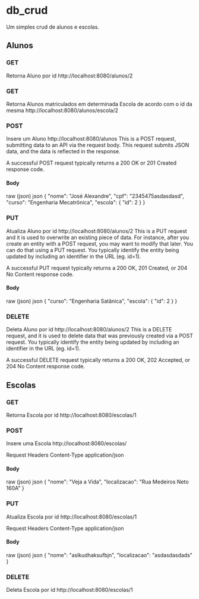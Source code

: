 # db_crud

Um simples crud de alunos e escolas.

## Alunos

### GET

Retorna Aluno por id
http://localhost:8080/alunos/2

### GET

Retorna Alunos matriculados em determinada Escola de acordo com o id da mesma
http://localhost:8080/alunos/escola/2

### POST

Insere um Aluno
http://localhost:8080/alunos
This is a POST request, submitting data to an API via the request body. This request submits JSON data, and the data is reflected in the response.

A successful POST request typically returns a 200 OK or 201 Created response code.

#### Body

raw (json)
json
{
"nome": "José Alexandre",
"cpf": "2345475asdasdasd",
"curso": "Engenharia Mecatrônica",
"escola": {
"id": 2
}
}

### PUT

Atualiza Aluno por id
http://localhost:8080/alunos/2
This is a PUT request and it is used to overwrite an existing piece of data. For instance, after you create an entity with a POST request, you may want to modify that later. You can do that using a PUT request. You typically identify the entity being updated by including an identifier in the URL (eg. id=1).

A successful PUT request typically returns a 200 OK, 201 Created, or 204 No Content response code.

#### Body

raw (json)
json
{
"curso": "Engenharia Satânica",
"escola": {
"id": 2
}
}

### DELETE

Deleta Aluno por id
http://localhost:8080/alunos/2
This is a DELETE request, and it is used to delete data that was previously created via a POST request. You typically identify the entity being updated by including an identifier in the URL (eg. id=1).

A successful DELETE request typically returns a 200 OK, 202 Accepted, or 204 No Content response code.

## Escolas

### GET

Retorna Escola por id
http://localhost:8080/escolas/1

### POST

Insere uma Escola
http://localhost:8080/escolas/

Request Headers
Content-Type
application/json

#### Body

raw (json)
json
{
"nome": "Veja a Vida",
"localizacao": "Rua Medeiros Neto 160A"
}

### PUT

Atualiza Escola por id
http://localhost:8080/escolas/1



Request Headers
Content-Type
application/json

#### Body

raw (json)
json
{
"nome": "aslkudhaksufbjn",
"localizacao": "asdasdasdads"
}

### DELETE

Deleta Escola por id
http://localhost:8080/escolas/1

